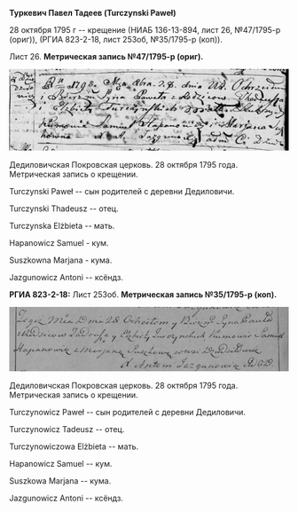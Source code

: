 **Туркевич Павел Тадеев (Turczynski Paweł)**

28 октября 1795 г -- крещение (НИАБ 136-13-894, лист 26, №47/1795-р
(ориг)), (РГИА 823-2-18, лист 253об, №35/1795-р (коп)).

Лист 26. **Метрическая запись №47/1795-р (ориг).**

![](./media/4dd9636f63742f984bca8c62ed1839f3c8ae2b97.png)

Дедиловичская Покровская церковь. 28 октября 1795 года. Метрическая
запись о крещении.

Turczynski Paweł -- сын родителей с деревни Дедиловичи.

Turczynski Thadeusz -- отец.

Turczynska Elżbieta -- мать.

Hapanowicz Samuel - кум.

Suszkowna Marjana - кума.

Jazgunowicz Antoni -- ксёндз.

**РГИА 823-2-18:** Лист 253об. **Метрическая запись №35/1795-р (коп).**

![](./media/6f95197c98cff05b546bf8522b88bbb655f913c2.png)

Дедиловичская Покровская церковь. 28 октября 1795 года. Метрическая
запись о крещении.

Turczynowicz Paweł -- сын родителей с деревни Дедиловичи.

Turczynowicz Tadeusz -- отец.

Turczynowiczowa Elżbieta -- мать.

Hapanowicz Samuel -- кум.

Suszkowa Marjana -- кума.

Jazgunowicz Antoni -- ксёндз.
